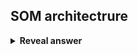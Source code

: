 ## SOM architectrure
<details>
<summary><b>Reveal answer</b></summary>
- As many input nodes as features in the data<br>- Input nodes are connected to a map of interconnected nodes<br>- Every input is connected to every node in the map via weighted edges<br><img src="../../../../../media/paste-f8fab8915c5cefefe8e90ae5e7b644806b0a383c.jpg">
</details>
